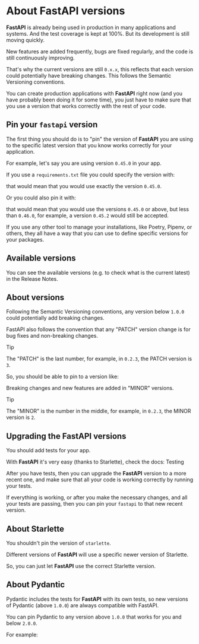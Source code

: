 
# About FastAPI versions


**FastAPI** is already being used in production in many applications and systems. And the test coverage is kept at 100%. But its development is still moving quickly.


New features are added frequently, bugs are fixed regularly, and the code is still continuously improving.


That's why the current versions are still `0.x.x`, this reflects that each version could potentially have breaking changes. This follows the Semantic Versioning conventions.


You can create production applications with **FastAPI** right now (and you have probably been doing it for some time), you just have to make sure that you use a version that works correctly with the rest of your code.


## Pin your `fastapi` version


The first thing you should do is to "pin" the version of **FastAPI** you are using to the specific latest version that you know works correctly for your application.


For example, let's say you are using version `0.45.0` in your app.


If you use a `requirements.txt` file you could specify the version with:


that would mean that you would use exactly the version `0.45.0`.


Or you could also pin it with:


that would mean that you would use the versions `0.45.0` or above, but less than `0.46.0`, for example, a version `0.45.2` would still be accepted.


If you use any other tool to manage your installations, like Poetry, Pipenv, or others, they all have a way that you can use to define specific versions for your packages.


## Available versions


You can see the available versions (e.g. to check what is the current latest) in the Release Notes.


## About versions


Following the Semantic Versioning conventions, any version below `1.0.0` could potentially add breaking changes.


FastAPI also follows the convention that any "PATCH" version change is for bug fixes and non-breaking changes.



Tip


The "PATCH" is the last number, for example, in `0.2.3`, the PATCH version is `3`.



So, you should be able to pin to a version like:


Breaking changes and new features are added in "MINOR" versions.



Tip


The "MINOR" is the number in the middle, for example, in `0.2.3`, the MINOR version is `2`.



## Upgrading the FastAPI versions


You should add tests for your app.


With **FastAPI** it's very easy (thanks to Starlette), check the docs: Testing


After you have tests, then you can upgrade the **FastAPI** version to a more recent one, and make sure that all your code is working correctly by running your tests.


If everything is working, or after you make the necessary changes, and all your tests are passing, then you can pin your `fastapi` to that new recent version.


## About Starlette


You shouldn't pin the version of `starlette`.


Different versions of **FastAPI** will use a specific newer version of Starlette.


So, you can just let **FastAPI** use the correct Starlette version.


## About Pydantic


Pydantic includes the tests for **FastAPI** with its own tests, so new versions of Pydantic (above `1.0.0`) are always compatible with FastAPI.


You can pin Pydantic to any version above `1.0.0` that works for you and below `2.0.0`.


For example:



